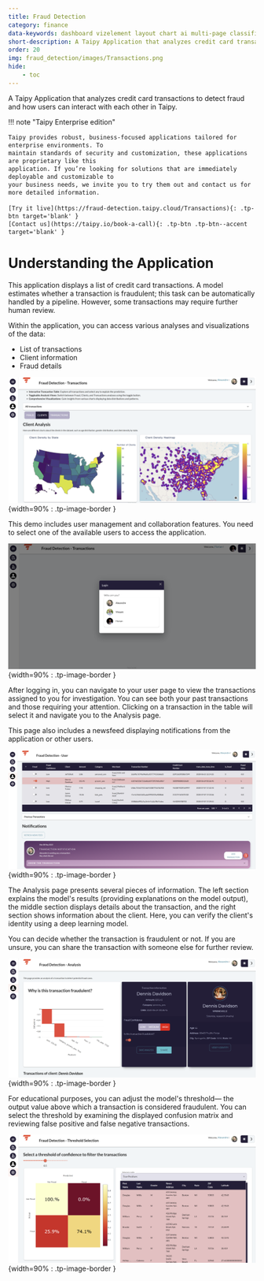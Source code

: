 ```yaml
---
title: Fraud Detection
category: finance
data-keywords: dashboard vizelement layout chart ai multi-page classification enterprise
short-description: A Taipy Application that analyzes credit card transactions to detect fraud.
order: 20
img: fraud_detection/images/Transactions.png
hide:
    - toc
---
```


A Taipy Application that analyzes credit card transactions to detect fraud and how users can interact with each other in Taipy.

!!! note "Taipy Enterprise edition"

    Taipy provides robust, business-focused applications tailored for enterprise environments. To
    maintain standards of security and customization, these applications are proprietary like this
    application. If you’re looking for solutions that are immediately deployable and customizable to
    your business needs, we invite you to try them out and contact us for more detailed information.

    [Try it live](https://fraud-detection.taipy.cloud/Transactions){: .tp-btn target='blank' }
    [Contact us](https://taipy.io/book-a-call){: .tp-btn .tp-btn--accent target='blank' }


# Understanding the Application

This application displays a list of credit card transactions. A model estimates whether a transaction 
is fraudulent; this task can be automatically handled by a pipeline. However, some transactions may 
require further human review.

Within the application, you can access various analyses and visualizations of the data:

- List of transactions
- Client information
- Fraud details

![Transactions](images/Transactions.png){width=90% : .tp-image-border }

This demo includes user management and collaboration features. You need to select one of the 
available users to access the application.

![Users](images/Users.png){width=90% : .tp-image-border }

After logging in, you can navigate to your user page to view the transactions assigned to you for 
investigation. You can see both your past transactions and those requiring your attention. Clicking 
on a transaction in the table will select it and navigate you to the Analysis page. 

This page also includes a newsfeed displaying notifications from the application or other users.

![User Page](images/User.png){width=90% : .tp-image-border }

The Analysis page presents several pieces of information. The left section explains the model's 
results (providing explanations on the model output), the middle section displays details about the 
transaction, and the right section shows information about the client. Here, you can verify the 
client's identity using a deep learning model.

You can decide whether the transaction is fraudulent or not. If you are unsure, you can share the 
transaction with someone else for further review.

![Analysis](images/Analysis.png){width=90% : .tp-image-border }

For educational purposes, you can adjust the model's threshold— the output value above which a 
transaction is considered fraudulent. You can select the threshold by examining the displayed 
confusion matrix and reviewing false positive and false negative transactions.

![Threshold Selection Page](images/Threshold.png){width=90% : .tp-image-border }